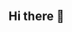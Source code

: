 ## Hi there 👋

<!--
**soumya-sekhar-dey/soumya-sekhar-dey** is a ✨ _special_ ✨ repository because its `README.md` (this file) appears on your GitHub profile.

Here are some ideas to get you started:

- 🔭 Cloud Engineer | DevOps Enthusiast | Infrastructure Automation I"m passionate about cloud infrastructure, automation, and reliability engineering. I specialize in AWS, Kubernetes, Terraform, and CI/CD pipelines, helping businesses scale their operations seamlessly.
- 🌱 I’m currently learning: Kubernetes, Terraform, GitLab CI, AWS Lambda Automation, and Security Best Practices.
- 👯 I’m interested in: Cloud Infrastructure, DevOps, Automation, and Site Reliability Engineering (SRE).I’m looking to collaborate on ...
- 🤔 I’m looking for help with ...
- 💬 Ask me about ...
- 📫 How to reach me: ...soumyasekhardey@gmail.com
- 😄 Pronouns: ...
- ⚡ Fun fact: ...
-->
